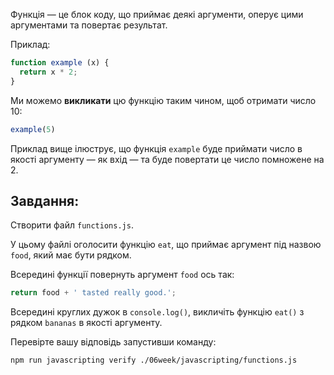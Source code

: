 Функція — це блок коду, що приймає деякі аргументи, оперує цими аргументами та повертає результат.

Приклад:

```js
function example (x) {
  return x * 2;
}
```

Ми можемо **викликати** цю функцію таким чином, щоб отримати число 10:

```js
example(5)
```

Приклад вище ілюструє, що функція `example` буде приймати число в якості аргументу — як вхід — та буде повертати це число помножене на 2.

## Завдання:

Створити файл `functions.js`.

У цьому файлі оголосити функцію `eat`, що приймає аргумент під назвою `food`, який має бути рядком.

Всередині функції повернуть аргумент `food` ось так:

```js
return food + ' tasted really good.';
```

Всередині круглих дужок в `console.log()`, викличіть функцію `eat()` з рядком `bananas` в якості аргументу.

Перевірте вашу відповідь запустивши команду:

```bash
npm run javascripting verify ./06week/javascripting/functions.js
```
